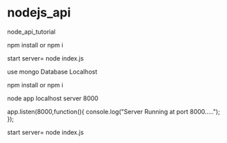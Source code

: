 # nodejs_api
node_api_tutorial

npm install or npm i

start server= node index.js

use mongo Database Localhost

npm install or npm i

node app localhost server 8000

app.listen(8000,function(){
    console.log("Server Running at port 8000.....");
});

start server= node index.js


